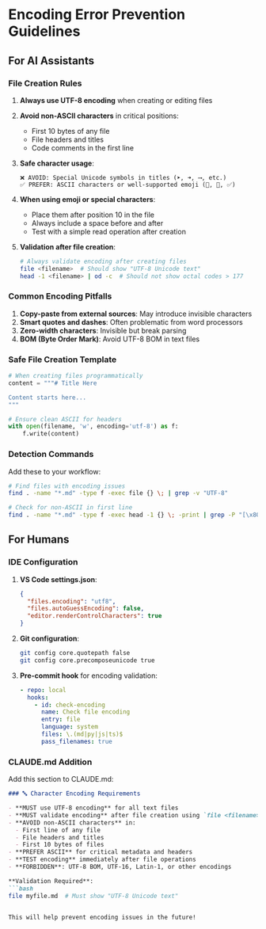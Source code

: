 # Encoding Error Prevention Guidelines

## For AI Assistants

### File Creation Rules

1. **Always use UTF-8 encoding** when creating or editing files
2. **Avoid non-ASCII characters** in critical positions:
   - First 10 bytes of any file
   - File headers and titles
   - Code comments in the first line

3. **Safe character usage**:
   ```
   ❌ AVOID: Special Unicode symbols in titles (➤, ➜, ⟶, etc.)
   ✅ PREFER: ASCII characters or well-supported emoji (📖, 🚀, ✅)
   ```

4. **When using emoji or special characters**:
   - Place them after position 10 in the file
   - Always include a space before and after
   - Test with a simple read operation after creation

5. **Validation after file creation**:
   ```bash
   # Always validate encoding after creating files
   file <filename>  # Should show "UTF-8 Unicode text"
   head -1 <filename> | od -c  # Should not show octal codes > 177
   ```

### Common Encoding Pitfalls

1. **Copy-paste from external sources**: May introduce invisible characters
2. **Smart quotes and dashes**: Often problematic from word processors
3. **Zero-width characters**: Invisible but break parsing
4. **BOM (Byte Order Mark)**: Avoid UTF-8 BOM in text files

### Safe File Creation Template

```python
# When creating files programmatically
content = """# Title Here

Content starts here...
"""

# Ensure clean ASCII for headers
with open(filename, 'w', encoding='utf-8') as f:
    f.write(content)
```

### Detection Commands

Add these to your workflow:

```bash
# Find files with encoding issues
find . -name "*.md" -type f -exec file {} \; | grep -v "UTF-8"

# Check for non-ASCII in first line
find . -name "*.md" -type f -exec head -1 {} \; -print | grep -P "[\x80-\xFF]"
```

## For Humans

### IDE Configuration

1. **VS Code settings.json**:
   ```json
   {
     "files.encoding": "utf8",
     "files.autoGuessEncoding": false,
     "editor.renderControlCharacters": true
   }
   ```

2. **Git configuration**:
   ```bash
   git config core.quotepath false
   git config core.precomposeunicode true
   ```

3. **Pre-commit hook** for encoding validation:
   ```yaml
   - repo: local
     hooks:
       - id: check-encoding
         name: Check file encoding
         entry: file
         language: system
         files: \.(md|py|js|ts)$
         pass_filenames: true
   ```

### CLAUDE.md Addition

Add this section to CLAUDE.md:

```markdown
### 🔤 Character Encoding Requirements

- **MUST use UTF-8 encoding** for all text files
- **MUST validate encoding** after file creation using `file <filename>`
- **AVOID non-ASCII characters** in:
  - First line of any file
  - File headers and titles  
  - First 10 bytes of files
- **PREFER ASCII** for critical metadata and headers
- **TEST encoding** immediately after file operations
- **FORBIDDEN**: UTF-8 BOM, UTF-16, Latin-1, or other encodings

**Validation Required**:
```bash
file myfile.md  # Must show "UTF-8 Unicode text"
```
```

This will help prevent encoding issues in the future!